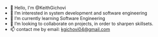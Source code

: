 - 👋 Hello, I'm @KeithGichovi
- 👀 I’m interested in system development and software engineering
- 🌱 I’m currently learning Software Engineering
- 💞️ I’m looking to collaborate on projects, in order to sharpen skillsets.
- 📫 contact me by email: kgichovi04@gmail.com 

<!---
KeithGichovi/KeithGichovi is a ✨ special ✨ repository because its `README.md` (this file) appears on your GitHub profile.
You can click the Preview link to take a look at your changes.
--->
